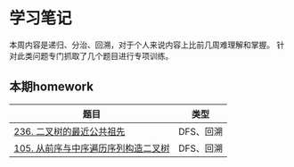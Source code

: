 # 学习笔记

本周内容是递归、分治、回溯，对于个人来说内容上比前几周难理解和掌握。
针对此类问题专门抓取了几个题目进行专项训练。

## 本期homework

|题目|类型|
|-|-|
|[236. 二叉树的最近公共祖先](./236.二叉树的最近公共祖先.java)|DFS、回溯|
|[105. 从前序与中序遍历序列构造二叉树](./105.从前序与中序遍历序列构造二叉树.java)|DFS、回溯|
